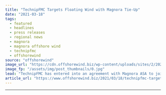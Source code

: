 ```yaml
---
title: "TechnipFMC Targets Floating Wind with Magnora Tie-Up"
date: "2021-03-18"
tags: 
  - featured
  - headlines
  - press releases
  - regional news
  - magnora
  - magnora offshore wind
  - technipfmc
  - offshorewind
source: "offshorewind"
image_url: "https://cdn.offshorewind.biz/wp-content/uploads/sites/2/2021/03/18091015/TechnipFMC-Targets-Floating-Wind-with-New-Joint-Venture.jpg"
image_fp: "/assets/img/post_thumbnails/0.jpg"
lead: "TechnipFMC has entered into an agreement with Magnora ASA to jointly pursue floating offshore"
article_url: "https://www.offshorewind.biz/2021/03/18/technipfmc-targets-floating-wind-with-magnora-tie-up/"
---
```


---
